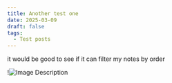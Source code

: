 ```yaml
---
title: Another test one
date: 2025-03-09
draft: false
tags:
  - Test posts
---
```


it would be good to see if it can filter my notes by order


!![Image Description](/images/01_MattD&DCampaign_Session-001_05-05-2024.png)